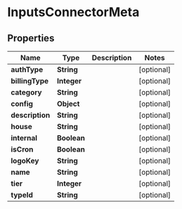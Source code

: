 

# InputsConnectorMeta


## Properties

| Name | Type | Description | Notes |
|------------ | ------------- | ------------- | -------------|
|**authType** | **String** |  |  [optional] |
|**billingType** | **Integer** |  |  [optional] |
|**category** | **String** |  |  [optional] |
|**config** | **Object** |  |  [optional] |
|**description** | **String** |  |  [optional] |
|**house** | **String** |  |  [optional] |
|**internal** | **Boolean** |  |  [optional] |
|**isCron** | **Boolean** |  |  [optional] |
|**logoKey** | **String** |  |  [optional] |
|**name** | **String** |  |  [optional] |
|**tier** | **Integer** |  |  [optional] |
|**typeId** | **String** |  |  [optional] |



